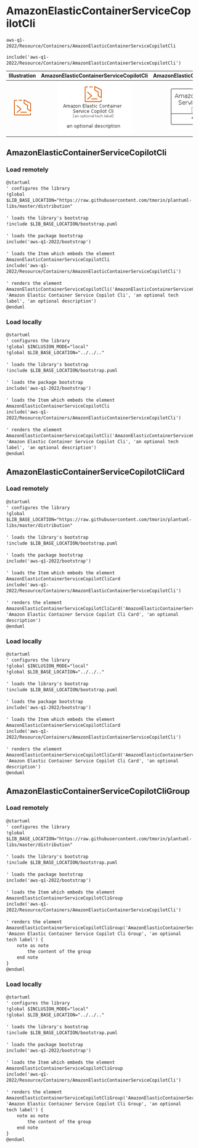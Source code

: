 # AmazonElasticContainerServiceCopilotCli


```text
aws-q1-2022/Resource/Containers/AmazonElasticContainerServiceCopilotCli
```

```text
include('aws-q1-2022/Resource/Containers/AmazonElasticContainerServiceCopilotCli')
```



| Illustration | AmazonElasticContainerServiceCopilotCli | AmazonElasticContainerServiceCopilotCliCard | AmazonElasticContainerServiceCopilotCliGroup |
| :---: | :---: | :---: | :---: |
| ![illustration for Illustration](../../../aws-q1-2022/Resource/Containers/AmazonElasticContainerServiceCopilotCli.png) | ![illustration for AmazonElasticContainerServiceCopilotCli](../../../aws-q1-2022/Resource/Containers/AmazonElasticContainerServiceCopilotCli.Local.png) | ![illustration for AmazonElasticContainerServiceCopilotCliCard](../../../aws-q1-2022/Resource/Containers/AmazonElasticContainerServiceCopilotCliCard.Local.png) | ![illustration for AmazonElasticContainerServiceCopilotCliGroup](../../../aws-q1-2022/Resource/Containers/AmazonElasticContainerServiceCopilotCliGroup.Local.png) |




## AmazonElasticContainerServiceCopilotCli

### Load remotely
```plantuml
@startuml
' configures the library
!global $LIB_BASE_LOCATION="https://raw.githubusercontent.com/tmorin/plantuml-libs/master/distribution"

' loads the library's bootstrap
!include $LIB_BASE_LOCATION/bootstrap.puml

' loads the package bootstrap
include('aws-q1-2022/bootstrap')

' loads the Item which embeds the element AmazonElasticContainerServiceCopilotCli
include('aws-q1-2022/Resource/Containers/AmazonElasticContainerServiceCopilotCli')

' renders the element
AmazonElasticContainerServiceCopilotCli('AmazonElasticContainerServiceCopilotCli', 'Amazon Elastic Container Service Copilot Cli', 'an optional tech label', 'an optional description')
@enduml
```

### Load locally
```plantuml
@startuml
' configures the library
!global $INCLUSION_MODE="local"
!global $LIB_BASE_LOCATION="../../.."

' loads the library's bootstrap
!include $LIB_BASE_LOCATION/bootstrap.puml

' loads the package bootstrap
include('aws-q1-2022/bootstrap')

' loads the Item which embeds the element AmazonElasticContainerServiceCopilotCli
include('aws-q1-2022/Resource/Containers/AmazonElasticContainerServiceCopilotCli')

' renders the element
AmazonElasticContainerServiceCopilotCli('AmazonElasticContainerServiceCopilotCli', 'Amazon Elastic Container Service Copilot Cli', 'an optional tech label', 'an optional description')
@enduml
```

## AmazonElasticContainerServiceCopilotCliCard

### Load remotely
```plantuml
@startuml
' configures the library
!global $LIB_BASE_LOCATION="https://raw.githubusercontent.com/tmorin/plantuml-libs/master/distribution"

' loads the library's bootstrap
!include $LIB_BASE_LOCATION/bootstrap.puml

' loads the package bootstrap
include('aws-q1-2022/bootstrap')

' loads the Item which embeds the element AmazonElasticContainerServiceCopilotCliCard
include('aws-q1-2022/Resource/Containers/AmazonElasticContainerServiceCopilotCli')

' renders the element
AmazonElasticContainerServiceCopilotCliCard('AmazonElasticContainerServiceCopilotCliCard', 'Amazon Elastic Container Service Copilot Cli Card', 'an optional description')
@enduml
```

### Load locally
```plantuml
@startuml
' configures the library
!global $INCLUSION_MODE="local"
!global $LIB_BASE_LOCATION="../../.."

' loads the library's bootstrap
!include $LIB_BASE_LOCATION/bootstrap.puml

' loads the package bootstrap
include('aws-q1-2022/bootstrap')

' loads the Item which embeds the element AmazonElasticContainerServiceCopilotCliCard
include('aws-q1-2022/Resource/Containers/AmazonElasticContainerServiceCopilotCli')

' renders the element
AmazonElasticContainerServiceCopilotCliCard('AmazonElasticContainerServiceCopilotCliCard', 'Amazon Elastic Container Service Copilot Cli Card', 'an optional description')
@enduml
```

## AmazonElasticContainerServiceCopilotCliGroup

### Load remotely
```plantuml
@startuml
' configures the library
!global $LIB_BASE_LOCATION="https://raw.githubusercontent.com/tmorin/plantuml-libs/master/distribution"

' loads the library's bootstrap
!include $LIB_BASE_LOCATION/bootstrap.puml

' loads the package bootstrap
include('aws-q1-2022/bootstrap')

' loads the Item which embeds the element AmazonElasticContainerServiceCopilotCliGroup
include('aws-q1-2022/Resource/Containers/AmazonElasticContainerServiceCopilotCli')

' renders the element
AmazonElasticContainerServiceCopilotCliGroup('AmazonElasticContainerServiceCopilotCliGroup', 'Amazon Elastic Container Service Copilot Cli Group', 'an optional tech label') {
    note as note
        the content of the group
    end note
}
@enduml
```

### Load locally
```plantuml
@startuml
' configures the library
!global $INCLUSION_MODE="local"
!global $LIB_BASE_LOCATION="../../.."

' loads the library's bootstrap
!include $LIB_BASE_LOCATION/bootstrap.puml

' loads the package bootstrap
include('aws-q1-2022/bootstrap')

' loads the Item which embeds the element AmazonElasticContainerServiceCopilotCliGroup
include('aws-q1-2022/Resource/Containers/AmazonElasticContainerServiceCopilotCli')

' renders the element
AmazonElasticContainerServiceCopilotCliGroup('AmazonElasticContainerServiceCopilotCliGroup', 'Amazon Elastic Container Service Copilot Cli Group', 'an optional tech label') {
    note as note
        the content of the group
    end note
}
@enduml
```

